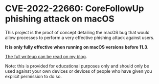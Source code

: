 # CVE-2022-22660: CoreFollowUp phishing attack on macOS

This project is the proof of concept detailing the macOS bug that would allow processes to perform a very effective phishing attack against users.

**It is only fully effective when running on macOS versions before 11.3**.

[The full writeup can be read on my blog](https://rambo.codes/posts/2022-03-15-how-a-macos-bug-could-have-allowed-for-a-serious-phishing-attack-against-users).

Note: this is provided for educational purposes only and should only be used against your own devices or devices of people who have given you explicit permission to do so.